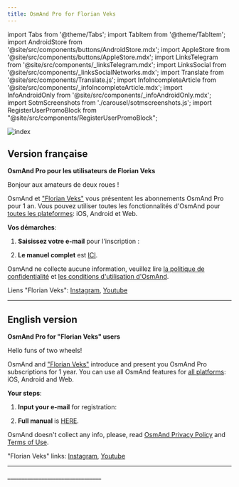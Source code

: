 ```yaml
---
title: OsmAnd Pro for Florian Veks
---
```


import Tabs from '@theme/Tabs';
import TabItem from '@theme/TabItem';
import AndroidStore from '@site/src/components/buttons/AndroidStore.mdx';
import AppleStore from '@site/src/components/buttons/AppleStore.mdx';
import LinksTelegram from '@site/src/components/_linksTelegram.mdx';
import LinksSocial from '@site/src/components/_linksSocialNetworks.mdx';
import Translate from '@site/src/components/Translate.js';
import InfoIncompleteArticle from '@site/src/components/_infoIncompleteArticle.mdx';
import InfoAndroidOnly from '@site/src/components/_infoAndroidOnly.mdx';
import SotmScreenshots from './carousel/sotmscreenshots.js';
import RegisterUserPromoBlock from "@site/src/components/RegisterUserPromoBlock";

![index](@site/static/img/promo/florian/florian.png)

## Version française

**OsmAnd Pro pour les utilisateurs de Florian Veks**

Bonjour aux amateurs de deux roues !

OsmAnd et ["Florian Veks"](https://www.youtube.com/channel/UCQE5EG-9M1E-E_hkcQoh3Pw) vous présentent les abonnements OsmAnd Pro pour 1 an. Vous pouvez utiliser toutes les fonctionnalités d'OsmAnd pour [toutes les plateformes](https://osmand.net/docs/user/personal/osmand-cloud#cross-platform): iOS, Android et Web.

**Vos démarches**:

1. **Saisissez votre e-mail** pour l'inscription :

<RegisterUserPromoBlock  promoKey='florian2'/>

<p> </p>

2. **Le manuel complet** est [ICI](https://osmand.net/promo/manual).


OsmAnd ne collecte aucune information, veuillez lire [la politique de confidentialité](https://osmand.net/docs/legal/privacy-policy) et [les conditions d'utilisation d'OsmAnd](https://osmand.net/docs/legal/terms-of-use).

Liens "Florian Veks": [Instagram](https://www.instagram.com/florian_veks/), [Youtube](https://www.youtube.com/channel/UCQE5EG-9M1E-E_hkcQoh3Pw)

________________________________


## English version

**OsmAnd Pro for "Florian Veks" users**

Hello funs of two wheels!

OsmAnd and ["Florian Veks"](https://www.youtube.com/channel/UCQE5EG-9M1E-E_hkcQoh3Pw) introduce and present you OsmAnd Pro subscriptions for 1 year. 
You can use all OsmAnd features for [all platforms](https://osmand.net/docs/user/personal/osmand-cloud#cross-platform): iOS, Android and Web.

**Your steps**:

1. **Input your e-mail** for registration:
   
<RegisterUserPromoBlock  promoKey='florian2'/>

<p> </p>

2. **Full manual** is [HERE](https://osmand.net/promo/manual#english-version).

OsmAnd doesn't collect any info, please, read [OsmAnd Privacy Policy](https://osmand.net/docs/legal/privacy-policy) and [Terms of Use](https://osmand.net/docs/legal/terms-of-use).

"Florian Veks" links: [Instagram](https://www.instagram.com/florian_veks/), [Youtube](https://www.youtube.com/channel/UCQE5EG-9M1E-E_hkcQoh3Pw)
________________________________

<SotmScreenshots />
_________________________________


<LinksSocial/>
<LinksTelegram/>

